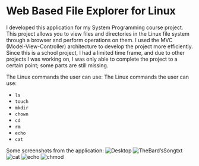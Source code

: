 # Web Based File Explorer for Linux

I developed this application for my System Programming course project.
This project allows you to view files and directories in the Linux file system through a browser and perform operations on them.
I used the MVC (Model-View-Controller) architecture to develop the project more efficiently.
Since this is a school project, I had a limited time frame, and due to other projects I was working on, I was only able to complete the project to a certain point; some parts are still missing.

The Linux commands the user can use:
The Linux commands the user can use:
- `ls`
- `touch`
- `mkdir`
- `chown`
- `cd`
- `rm`
- `echo`
- `cat`

Some screenshots from the application:
![Desktop](https://github.com/user-attachments/assets/c031b639-9247-4c92-834e-71040b0c0aa3)
![TheBard’sSongtxt](https://github.com/user-attachments/assets/986a31c8-a466-4941-8b83-b41fb8ffba22)
![cat](https://github.com/user-attachments/assets/aaaabdb8-197d-48cc-a06a-697bac370d49)
![echo](https://github.com/user-attachments/assets/d1ea4b0b-e7e3-4ea2-829d-119066ba1f1a)
![chmod](https://github.com/user-attachments/assets/5003af03-fb68-4f3a-973a-e84485f8a2b4)

